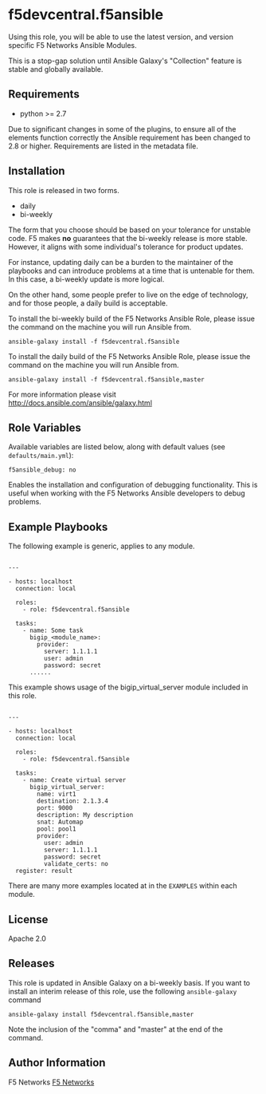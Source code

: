# f5devcentral.f5ansible

Using this role, you will be able to use the latest version, and version specific F5 Networks
Ansible Modules.

This is a stop-gap solution until Ansible Galaxy's "Collection" feature is stable and globally
available.

## Requirements

 - python >= 2.7

Due to significant changes in some of the plugins, to ensure all of the elements function correctly the Ansible 
requirement has been changed to 2.8 or higher. Requirements are listed in the metadata file.

## Installation

This role is released in two forms.

* daily
* bi-weekly

The form that you choose should be based on your tolerance for unstable code. F5 makes
**no** guarantees that the bi-weekly release is more stable. However, it aligns with
some individual's tolerance for product updates.
 
For instance, updating daily can be a burden to the maintainer of the playbooks and
can introduce problems at a time that is untenable for them. In this case, a bi-weekly
update is more logical.

On the other hand, some people prefer to live on the edge of technology, and for those
people, a daily build is acceptable. 

To install the bi-weekly build of the F5 Networks Ansible Role, please issue the command
on the machine you will run Ansible from.

```
ansible-galaxy install -f f5devcentral.f5ansible
```

To install the daily build of the F5 Networks Ansible Role, please issue the command
on the machine you will run Ansible from.

```
ansible-galaxy install -f f5devcentral.f5ansible,master
```

For more information please visit http://docs.ansible.com/ansible/galaxy.html

## Role Variables

Available variables are listed below, along with default values (see `defaults/main.yml`):

    f5ansible_debug: no

Enables the installation and configuration of debugging functionality. This is useful when
working with the F5 Networks Ansible developers to debug problems.

## Example Playbooks

The following example is generic, applies to any module.

```

---

- hosts: localhost
  connection: local

  roles:
    - role: f5devcentral.f5ansible

  tasks:
    - name: Some task
      bigip_<module_name>:
        provider:
          server: 1.1.1.1
          user: admin
          password: secret
      ......
```

This example shows usage of the bigip_virtual_server module included in this role.

```

---

- hosts: localhost
  connection: local

  roles:
    - role: f5devcentral.f5ansible

  tasks:
    - name: Create virtual server
      bigip_virtual_server:
        name: virt1
        destination: 2.1.3.4
        port: 9000
        description: My description
        snat: Automap
        pool: pool1
        provider:
          user: admin
          server: 1.1.1.1
          password: secret
          validate_certs: no
  register: result
```

There are many more examples located at in the ``EXAMPLES`` within each module.

## License

Apache 2.0

## Releases

This role is updated in Ansible Galaxy on a bi-weekly basis. If you want to install
an interim release of this role, use the following ``ansible-galaxy`` command

    ansible-galaxy install f5devcentral.f5ansible,master

Note the inclusion of the "comma" and "master" at the end of the command. 

## Author Information

F5 Networks
[F5 Networks](http://www.f5.com)
